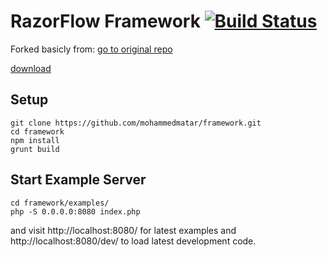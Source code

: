 # RazorFlow Framework              [![Build Status](https://travis-ci.org/mohammedmatar/framework.svg?branch=master)](https://travis-ci.org/mohammedmatar/framework)
Forked basicly from: [ go to original repo ](https://github.com/razorflow/framework)

[ download ](https://github.com/mohammedmatar/framework/releases)
## Setup

```
git clone https://github.com/mohammedmatar/framework.git
cd framework
npm install
grunt build
```

## Start Example Server

```
cd framework/examples/
php -S 0.0.0.0:8080 index.php
```

and visit http://localhost:8080/ for latest examples and http://localhost:8080/dev/ to load latest development code.

